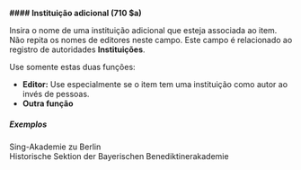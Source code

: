 **#### Instituição adicional (710 $a)**

Insira o nome de uma instituição adicional que esteja associada ao item. Não repita os nomes de editores neste campo. Este campo é relacionado ao registro de autoridades **Instituições**.

Use somente estas duas funções:

- **Editor:** Use especialmente se o item tem uma instituição como autor ao invés de pessoas.
- **Outra função**

##### Exemplos  
Sing-Akademie zu Berlin   
Historische Sektion der Bayerischen Benediktinerakademie
